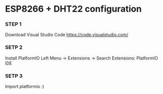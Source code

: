 #  ESP8266 + DHT22 configuration

### STEP 1
Download Visual Studio Code https://code.visualstudio.com/

### SETP 2
Install PlatformIO 
Left Menu -> Extensions -> Search Extensions: PlatformIO IDE

### SETP 3
Import platformio :)






